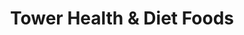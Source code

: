 ---
title: "Tower Health & Diet Foods"
url: /fresno/tower-health-and-diet-foods/
shop: health food
---